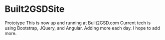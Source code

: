 # Built2GSDSite
Prototype
This is now up and running at Built2GSD.com
Current tech is using Bootstrap, JQuery, and Angular.
Adding more each day. I hope to add more. 
